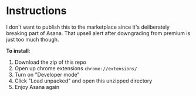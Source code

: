 # Instructions

I don't want to publish this to the marketplace since it's deliberately breaking part of Asana. That upsell alert after downgrading from premium is just too much though. 

**To install**:

1. Download the zip of this repo
2. Open up chrome extensions `chrome://extensions/`
3. Turn on "Developer mode" 
4. Click "Load unpacked" and open this unzipped directory
5. Enjoy Asana again